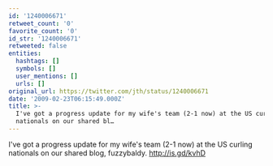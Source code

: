 ```yaml
---
id: '1240006671'
retweet_count: '0'
favorite_count: '0'
id_str: '1240006671'
retweeted: false
entities:
  hashtags: []
  symbols: []
  user_mentions: []
  urls: []
original_url: https://twitter.com/jth/status/1240006671
date: '2009-02-23T06:15:49.000Z'
title: >-
  I've got a progress update for my wife's team (2-1 now) at the US curling
  nationals on our shared bl…
---
```


I've got a progress update for my wife's team (2-1 now) at the US curling nationals on our shared blog, fuzzybaldy. http://is.gd/kvhD
